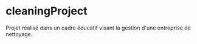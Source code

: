 # cleaningProject
Projet réalisé dans un cadre éducatif visant la gestion d'une entreprise de nettoyage.
